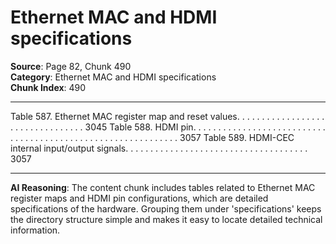 # Ethernet MAC and HDMI specifications

**Source**: Page 82, Chunk 490  
**Category**: Ethernet MAC and HDMI specifications  
**Chunk Index**: 490

---

Table 587. Ethernet MAC register map and reset values. . . . . . . . . . . . . . . . . . . . . . . . . . . . . . . . . 3045
Table 588. HDMI pin. . . . . . . . . . . . . . . . . . . . . . . . . . . . . . . . . . . . . . . . . . . . . . . . . . . . . . . . . . . . . 3057
Table 589. HDMI-CEC internal input/output signals. . . . . . . . . . . . . . . . . . . . . . . . . . . . . . . . . . . . . 3057

---

**AI Reasoning**: The content chunk includes tables related to Ethernet MAC register maps and HDMI pin configurations, which are detailed specifications of the hardware. Grouping them under 'specifications' keeps the directory structure simple and makes it easy to locate detailed technical information.
